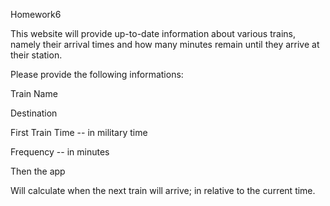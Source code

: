 Homework6

This website will provide up-to-date information about various trains, namely
their arrival times and how many minutes remain until they arrive at their station.

Please provide the following informations:

Train Name

Destination 

First Train Time -- in military time

Frequency -- in minutes

Then the app

Will calculate when the next train will arrive; in relative to the current time.
